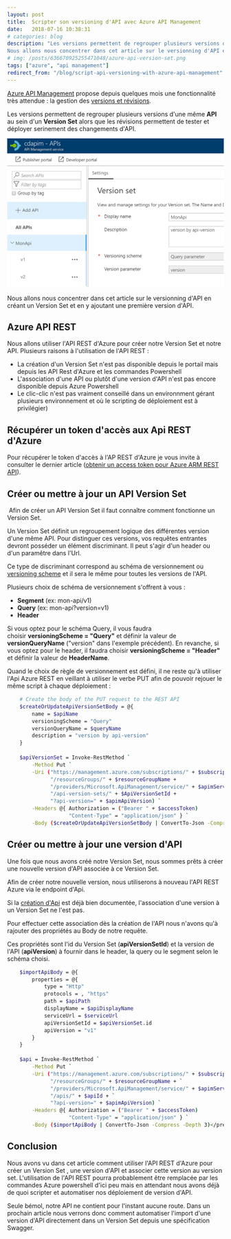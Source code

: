 ```yaml
---
layout: post
title:  Scripter son versioning d'API avec Azure API Management
date:   2018-07-16 10:38:31
# categories: blog
description: "Les versions permettent de regrouper plusieurs versions d'une même API au sein d'un Version Set alors que les révisions permettent de tester et déployer serinement des changements d'API.
Nous allons nous concentrer dans cet article sur le versionning d'API en créant un Version Set et en y ajoutant une première version d'API."
# img: /posts/636670925255471048/azure-api-version-set.png
tags: ["azure", "api management"]
redirect_from: "/blog/script-api-versioning-with-azure-api-management"
---
```


[Azure API Management](https://azure.microsoft.com/en-us/services/api-management) propose depuis quelques mois une fonctionnalité très attendue : la gestion des [versions et révisions](https://blogs.msdn.microsoft.com/apimanagement/2018/01/11/versions-revisions-general-availibility).

Les versions permettent de regrouper plusieurs versions d'une même **API** au sein d'un **Version Set** alors que les révisions permettent de tester et déployer serinement des changements d'API.

![azure api version set](/assets/img/posts/azure-api-version-set.png)

Nous allons nous concentrer dans cet article sur le versionning d'API en créant un Version Set et en y ajoutant une première version d'API.

## Azure API REST

Nous allons utiliser l'API REST d'Azure pour créer notre Version Set et notre API. Plusieurs raisons à l'utilisation de l'API REST :

*   La création d'un Version Set n'est pas disponible depuis le portail mais depuis les API Rest d'Azure et les commandes Powershell
*   L'association d'une API ou plutôt d'une version d'API n'est pas encore disponible depuis Azure Powershell
*   Le clic-clic n'est pas vraiment conseillé dans un environnment gérant plusieurs environnement et où le scripting de déploiement est à privilégier)

## Récupérer un token d'accès aux Api REST d'Azure

Pour récupérer le token d'accès à l'AP REST d'Azure je vous invite à consulter le dernier article ([obtenir un access token pour Azure ARM REST API](/blog/get-access-token-for-azure-arm-rest-api/)).

## Créer ou mettre à jour un API Version Set

 Afin de créer un API Version Set il faut connaître comment fonctionne un Version Set.

Un Version Set définit un regroupement logique des différentes version d'une même API. Pour distinguer ces versions, vos requêtes entrantes devront posséder un élément discriminant. Il peut s'agir d'un header ou d'un paramêtre dans l'Url.

Ce type de discriminant correspond au schéma de versionnement ou [versioning scheme](https://docs.microsoft.com/en-us/rest/api/apimanagement/apiversionset/createorupdate#versioningscheme) et il sera le même pour toutes les versions de l'API.

Plusieurs choix de schéma de versionnement s'offrent à vous :

*   **Segment** (ex: mon-api/v1)
*   **Query** (ex: mon-api?version=v1)
*   **Header**

Si vous optez pour le schéma Query, il vous faudra choisir **versioningScheme = "Query"** et définir la valeur de **versionQueryName** ("version" dans l'exemple précédent). En revanche, si vous optez pour le header, il faudra choisir **versioningScheme = "Header"** et définir la valeur de **HeaderName**.

Quand le choix de règle de versionnement est défini, il ne reste qu'à utiliser l'Api Azure REST en veillant à utiliser le verbe PUT afin de pouvoir rejouer le même script à chaque déploiement :

```bash
    # Create the body of the PUT request to the REST API  
    $createOrUpdateApiVersionSetBody = @{  
        name = $apiName  
        versioningScheme = "Query"  
        versionQueryName = $queryName  
        description = "version by api-version"  
    }  

    $apiVersionSet = Invoke-RestMethod `  
        -Method Put `  
        -Uri ("https://management.azure.com/subscriptions/" + $subscriptionId +  
              "/resourceGroups/" + $resourceGroupName +  
              "/providers/Microsoft.ApiManagement/service/" + $apimServiceName +  
              "/api-version-sets/" + $ApiVersionSetId +  
              "?api-version=" + $apimApiVersion) `  
        -Headers @{ Authorization = ("Bearer " + $accessToken)  
                    "Content-Type" = "application/json" } `  
        -Body ($createOrUpdateApiVersionSetBody | ConvertTo-Json -Compress -Depth 3)</pre>
```

## Créer ou mettre à jour une version d'API

Une fois que nous avons créé notre Version Set, nous sommes prêts à créer une nouvelle version d'API associée à ce Version Set.

Afin de créer notre nouvelle version, nous utiliserons à nouveau l'API REST Azure via le endpoint d'Api.

Si la [création d'Api](https://docs.microsoft.com/en-us/rest/api/apimanagement/api/update) est déjà bien documentée, l'association d'une version à un Version Set ne l'est pas.

Pour effectuer cette association dès la création de l'API nous n'avons qu'à rajouter des propriétés au Body de notre requête.

Ces propriétés sont l'id du Version Set (**apiVersionSetId**) et la version de l'API (**apiVersion**) à fournir dans le header, la query ou le segment selon le schéma choisi.

```bash
    $importApiBody = @{  
        properties = @{  
            type = "Http"  
            protocols = , "https"  
            path = $apiPath  
            displayName = $apiDisplayName  
            serviceUrl = $serviceUrl  
            apiVersionSetId = $apiVersionSet.id  
            apiVersion = "v1"  
        }  
    }  

    $api = Invoke-RestMethod `  
        -Method Put `  
        -Uri ("https://management.azure.com/subscriptions/" + $subscriptionId + `  
              "/resourceGroups/" + $resourceGroupName + `  
              "/providers/Microsoft.ApiManagement/service/" + $apimServiceName + `  
              "/apis/" + $apiId + `  
              "?api-version=" + $apimApiVersion) `  
        -Headers @{ Authorization = ("Bearer " + $accessToken)  
                    "Content-Type" = "application/json" } `  
        -Body ($importApiBody | ConvertTo-Json -Compress -Depth 3)</pre>
```

## Conclusion

Nous avons vu dans cet article comment utiliser l'API REST d'Azure pour créer un Version Set , une version d'API et associer cette version au version set. L'utilisation de l'API REST pourra probablement être remplacée par les commandes Azure powershell d'ici peu mais en attendant nous avons déjà de quoi scripter et automatiser nos déploiement de version d'API.

Seule bémol, notre API ne contient pour l'instant aucune route. Dans un prochain article nous verrons donc comment automatiser l'import d'une version d'API directement dans un Version Set depuis une spécification Swagger.